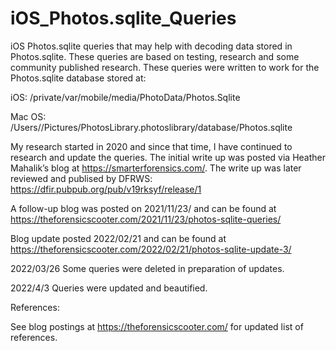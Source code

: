 # iOS_Photos.sqlite_Queries
iOS Photos.sqlite queries that may help with decoding data stored in Photos.sqlite. These queries are based on testing, research and some community published research. These queries were written to work for the Photos.sqlite database stored at: 

iOS: /private/var/mobile/media/PhotoData/Photos.Sqlite

Mac OS: /Users//Pictures/PhotosLibrary.photoslibrary/database/Photos.sqlite

My research started in 2020 and since that time, I have continued to research and update the queries. The initial write up was posted via Heather Mahalik’s blog at https://smarterforensics.com/. The write up was later reviewed and publised by DFRWS: https://dfir.pubpub.org/pub/v19rksyf/release/1

A follow-up blog was posted on 2021/11/23/ and can be found at https://theforensicscooter.com/2021/11/23/photos-sqlite-queries/

Blog update posted 2022/02/21 and can be found at https://theforensicscooter.com/2022/02/21/photos-sqlite-update-3/

2022/03/26 Some queries were deleted in preparation of updates.

2022/4/3 Queries were updated and beautified.

References:

See blog postings at https://theforensicscooter.com/ for updated list of references.
